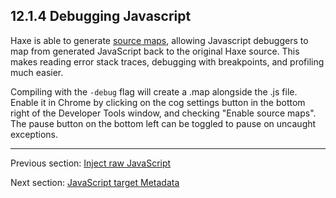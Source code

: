 ## 12.1.4 Debugging Javascript

Haxe is able to generate [source maps](http://www.html5rocks.com/en/tutorials/developertools/sourcemaps/), allowing Javascript debuggers to map from generated JavaScript back to the original Haxe source. This makes reading error stack traces, debugging with breakpoints, and profiling much easier.

Compiling with the `-debug` flag will create a .map alongside the .js file. Enable it in Chrome by clicking on the cog settings button in the bottom right of the Developer Tools window, and checking "Enable source maps". The pause button on the bottom left can be toggled to pause on uncaught exceptions.

---

Previous section: [Inject raw JavaScript](target-javascript-injection.md)

Next section: [JavaScript target Metadata](target-javascript-metadata.md)